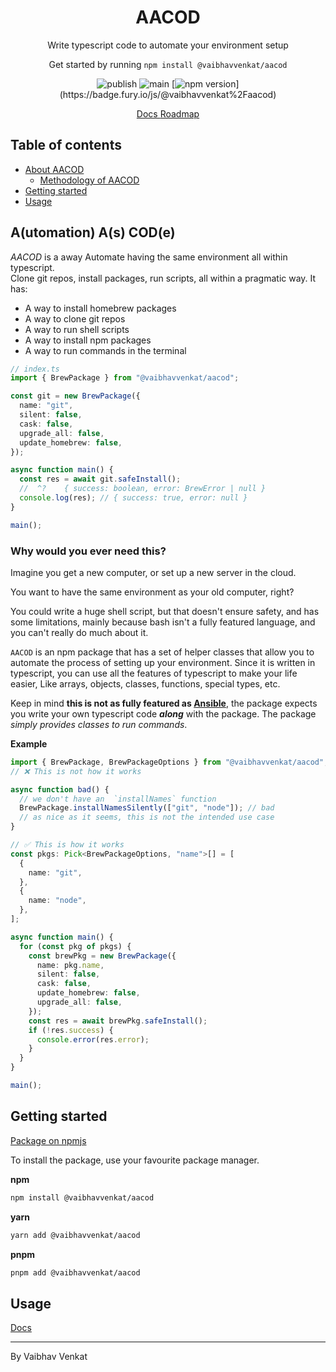 <h1 align="center">AACOD</h1>
<p align="center">
  Write typescript code to automate your environment setup 
</p>

<p align="center">
  Get started by running <code>npm install @vaibhavvenkat/aacod</code>
</p>

<div align="center">

![publish](https://github.com/vibovenkat123/aacod/actions/workflows/publish.yml/badge.svg?)
![main](https://github.com/vibovenkat123/aacod/actions/workflows/main.yml/badge.svg?)
[![npm version](https://badge.fury.io/js/@vaibhavvenkat%2Faacod.svg?)](https://badge.fury.io/js/@vaibhavvenkat%2Faacod)

</div>
<div align="center">
    <a href="https://aacod-docs.vaibhavvenkat.com" rel="noreferrer noopener" target="_blank">
        Docs
    </a>
    <a href="https://vaibhavvenkat.notion.site/eb306b9c04524f288b614da1c92bf483?v=39102172dbda4101a3b968e7c4c0f492&pvs=4">
        Roadmap
    </a>
</div>

## Table of contents

- <a href="#about">About AACOD</a>
  - <a href="#why">Methodology of AACOD</a>
- <a href="#getting-started">Getting started</a>
- <a href="#usage">Usage</a>

<h2 id="about">A(utomation) A(s) COD(e)</h2>

_AACOD_ is a away Automate having the same environment all within typescript.  
Clone git repos, install packages, run scripts, all within a pragmatic way.
It has:

- A way to install homebrew packages
- A way to clone git repos
- A way to run shell scripts
- A way to install npm packages
- A way to run commands in the terminal

```ts
// index.ts
import { BrewPackage } from "@vaibhavvenkat/aacod";

const git = new BrewPackage({
  name: "git",
  silent: false,
  cask: false,
  upgrade_all: false,
  update_homebrew: false,
});

async function main() {
  const res = await git.safeInstall();
  //  ^?    { success: boolean, error: BrewError | null }
  console.log(res); // { success: true, error: null }
}

main();
```

<h3 id="why">Why would you ever need this?</h3>
Imagine you get a new computer, or set up a new server in the cloud.

You want to have the same environment as your old computer, right?

You could write a huge shell script, but that doesn't ensure safety, and has
some limitations, mainly because bash isn't a fully featured language, and you
can't really do much about it.

`AACOD` is an npm package that has a set of helper classes that allow you to
automate the process of setting up your environment. Since it is written in
typescript, you can use all the features of typescript to make your life easier,
Like arrays, objects, classes, functions, special types, etc.

Keep in mind **this is not as fully featured as [Ansible](https://www.ansible.com)**,
the package expects you write your own typescript code **_along_** with the
package. The package _simply provides classes to run commands_.

**Example**

```ts
import { BrewPackage, BrewPackageOptions } from "@vaibhavvenkat/aacod";
// ❌ This is not how it works

async function bad() {
  // we don't have an  `installNames` function
  BrewPackage.installNamesSilently(["git", "node"]); // bad
  // as nice as it seems, this is not the intended use case
}

// ✅ This is how it works
const pkgs: Pick<BrewPackageOptions, "name">[] = [
  {
    name: "git",
  },
  {
    name: "node",
  },
];

async function main() {
  for (const pkg of pkgs) {
    const brewPkg = new BrewPackage({
      name: pkg.name,
      silent: false,
      cask: false,
      update_homebrew: false,
      upgrade_all: false,
    });
    const res = await brewPkg.safeInstall();
    if (!res.success) {
      console.error(res.error);
    }
  }
}

main();
```

<h2 id="getting-started">Getting started</h2>

[Package on npmjs](https://www.npmjs.com/package/@vaibhavvenkat/aacod)

To install the package, use your favourite package manager.

**npm**

```bash
npm install @vaibhavvenkat/aacod
```

**yarn**

```bash
yarn add @vaibhavvenkat/aacod
```

**pnpm**

```bash
pnpm add @vaibhavvenkat/aacod
```

<h2 id="usage">Usage</h2>

<a href="https://aacod-docs.vaibhavvenkat.com" rel="noreferrer noopener" target="_blank">
    Docs
</a>

---

By Vaibhav Venkat

